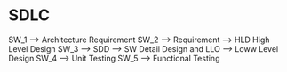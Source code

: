 # SDLC

SW_1 --> Architecture Requirement
SW_2 --> Requirement --> HLD High Level Design
SW_3 --> SDD --> SW Detail Design and
         LLO --> Loww Level Design
SW_4 --> Unit Testing
SW_5 --> Functional Testing
